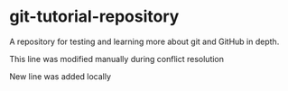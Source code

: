 # git-tutorial-repository
A repository for testing and learning more about git and GitHub in depth.

This line was modified manually during conflict resolution

New line was added locally